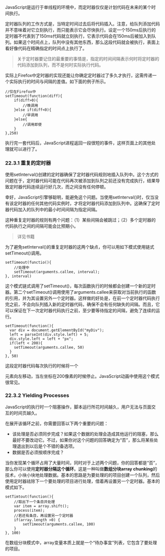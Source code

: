 
JavaScript是运行于单线程的环境中，而定时器仅仅是计划代码在未来的某个时间执行。

定时器队列的工作方式是，当特定时间过去后将代码插入。注意，给队列添加代码并不意味着对它立刻执行，而只能表示它会尽快执行。设定一个150ms后执行的定时器不代表到了150ms代码就立刻执行，它表示代码会在150ms后被加入到队列。如果这个时间点上，队列中没有其他东西，那么这段代码就会被执行，表面上看好像代码在精确指定的时间点上执行了。

> 关于定时器要记住的最重要的事情是，指定的时间间隔表示何时将定时器的代码添加到队列，而不是何时实际执行代码。

实际上Firefox中定时器的实现还能让你确定定时器过了多久才执行，这需传递一个实际执行的时间与间隔的差值。如下面的例子所示。

    //仅在Firefox中
    setTimeout(function(diff){
    	if(diff>0){
    		//晚调用
    	}else if(diff<0){
    		//早调用
    	}else{
    		//调用即使
    	}
    },250)
    

执行完一套代码后，JavaScript进程返回一段很短的事件，这样页面上的其他处理就可以进行了。

### 22.3.1 重复的定时器

使用setInterval()创建的定时器确保了定时器代码规则地插入队列中。这个方式的问题在于，定时器代码可能在代码再次被添加到队列之前还没有完成执行，结果导致定时器代码连续运行好几次，而之间没有任何停顿。

幸好，JavaScript引擎够聪明，能避免这个问题。当使用setInterval()时，仅当没有该定时器的任何其他代码实例时，才将定时器代码添加到队列中。这确保了定时器代码加入的队列中的最小时间间隔为指定间隔。

这种重复定时器的规则有两个问题：（1）某些间隔会被跳过；（2）多个定时器的代码执行之间的间隔可能会比预期小。

> 详见书籍


为了避免setInterval()的重复定时器的这两个缺点，你可以用如下模式使用链式setTimeout()调用。

    setTimeout(functio(){
    	//处理中
    	setTimeout(arguments.callee, interval);
    }, interval)

这个模式链式调用了setTimeout()，每次函数执行的时候都会创建一个新的定时器。第二个setTimeout()调用使用了arguments.callee来获取对当前执行的函数的引用，并为其设置另外一个定时器。这样做的好处是，在前一个定时器代码执行完之前，不会向队列插入新的定时器代码，确保不会有任何缺失的间隔。而且，它可以保证在下一次定时器代码执行之前，至少要等待指定的间隔，避免了连续的运行。

    setTimeout(function(){
      var div = document.getElementById("myDiv");
      left = parseInt(div.style.left) + 5;
      div.style.left = left + "px";
      if(left < 200){
    	setTimeout(arguments.callee, 50)
      }
    }, 50)

这段定时器代码每次执行的时候将一个<div>元素向左移动，当左坐标在200像素的时候停止。JavaScript动画中使用这个模式很常见。

### 22.3.2 Yielding Processes 

JavaScript的执行时一个阻塞操作，脚本运行所花时间越久，用户无法与页面交互的时间页越久。

在展开该循环之前，你需要回答以下两个重要的问题：

- 该处理是否必须同步完成？如果这个数据的处理会造成其他运行的阻塞，那么最好不要改动它。不过，如果你对这个问题的回答确定为“否”，那么将某些处理退出到以后是个不错的备选项。
- 数据是否必须按顺序完成？


当你发现某个循环占用了大量时间，同时对于上述两个问题，你的回答都是“否”，那么你可以使用**定时器分隔这个循环**。这是一种叫做**数组分块array chunking**的技术，小块小块地处理数据。基本的思路是为要处理的的项目创建一个队列，然后使用定时器祛除下一个要处理的项目进行处理，借着再设置另一个定时器。基本的模式如下。
    
    setTimtout(function(){
    	//取出下一个条目并处理
    	var item = array.shift();
    	process(item);
    	//若还有条目，再设置另一个定时器
    	if(array.length >0) {
    		setTimeout(arguments.callee, 100)
    	}
    }, 100)
在数组分块模式中，array变量本质上就是一个“待办事宜”列表，它包含了要处理的项目。